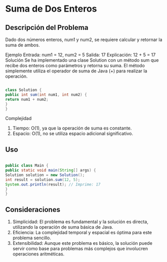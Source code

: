 # Suma de Dos Enteros

## Descripción del Problema
Dado dos números enteros, num1 y num2, se requiere calcular y retornar la suma de ambos.

Ejemplo
Entrada: num1 = 12, num2 = 5
Salida: 17
Explicación: 12 + 5 = 17
Solución
Se ha implementado una clase Solution con un método sum que recibe dos enteros como parámetros y retorna su suma. El método simplemente utiliza el operador de suma de Java (+) para realizar la operación.

```Java

class Solution {
public int sum(int num1, int num2) {
return num1 + num2;
}
}
```

Complejidad
1. Tiempo: O(1), ya que la operación de suma es constante.
2. Espacio: O(1), no se utiliza espacio adicional significativo.

## Uso

```Java

public class Main {
public static void main(String[] args) {
Solution solution = new Solution();
int result = solution.sum(12, 5);
System.out.println(result); // Imprime: 17
}
}
```

## Consideraciones
1. Simplicidad: El problema es fundamental y la solución es directa, utilizando la operación de suma básica de Java.
2. Eficiencia: La complejidad temporal y espacial es óptima para este problema sencillo.
3. Extensibilidad: Aunque este problema es básico, la solución puede servir como base para problemas más complejos que involucren operaciones aritméticas.